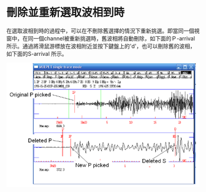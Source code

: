 # 刪除並重新選取波相到時

在選取波相到時的過程中，可以在不刪除舊選擇的情況下重新挑選。即當同一個視窗中，在同一個channel被重新挑選時，舊波相將自動刪除，如下面的Ｐ-arrival 所示。通過將滑鼠游標放在波相附近並按下鍵盤上的'd'，也可以刪除舊的波相，如下面的S-arrival 所示。

![](/assets/seisan-tutorial-022.png)

